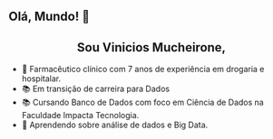 ## Olá, Mundo! 👋
<h2 align="center">Sou Vinicios Mucheirone,</h2>

- 💼 Farmacêutico clínico com 7 anos de experiência em drogaria e hospitalar.
- 📚 Em transição de carreira para Dados
- 📚 Cursando Banco de Dados com foco em Ciência de Dados na Faculdade Impacta Tecnologia.
- 🌱 Aprendendo sobre análise de dados e Big Data.
